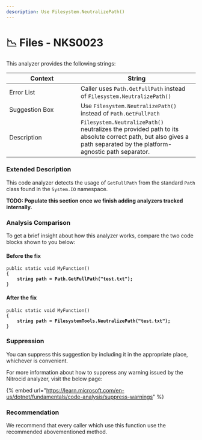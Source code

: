 ```yaml
---
description: Use Filesystem.NeutralizePath()
---
```


# 📉 Files - NKS0023

This analyzer provides the following strings:

<table><thead><tr><th width="174">Context</th><th>String</th></tr></thead><tbody><tr><td>Error List</td><td>Caller uses <code>Path.GetFullPath</code> instead of <code>Filesystem.NeutralizePath()</code></td></tr><tr><td>Suggestion Box</td><td>Use <code>Filesystem.NeutralizePath()</code> instead of <code>Path.GetFullPath</code></td></tr><tr><td>Description</td><td><code>Filesystem.NeutralizePath()</code> neutralizes the provided path to its absolute correct path, but also gives a path separated by the platform-agnostic path separator.</td></tr></tbody></table>

### Extended Description

This code analyzer detects the usage of `GetFullPath` from the standard `Path` class found in the `System.IO` namespace.

**TODO: Populate this section once we finish adding analyzers tracked internally.**

### Analysis Comparison

To get a brief insight about how this analyzer works, compare the two code blocks shown to you below:

#### Before the fix

<pre class="language-csharp" data-title="Somewhere in your mod code..." data-line-numbers><code class="lang-csharp">public static void MyFunction()
{
<strong>    string path = Path.GetFullPath("test.txt");
</strong>}
</code></pre>

#### After the fix

<pre class="language-csharp" data-title="Somewhere in your mod code..." data-line-numbers><code class="lang-csharp">public static void MyFunction()
{
<strong>    string path = FilesystemTools.NeutralizePath("test.txt");
</strong>}
</code></pre>

### Suppression

You can suppress this suggestion by including it in the appropriate place, whichever is convenient.

For more information about how to suppress any warning issued by the Nitrocid analyzer, visit the below page:

{% embed url="https://learn.microsoft.com/en-us/dotnet/fundamentals/code-analysis/suppress-warnings" %}

### Recommendation

We recommend that every caller which use this function use the recommended abovementioned method.
